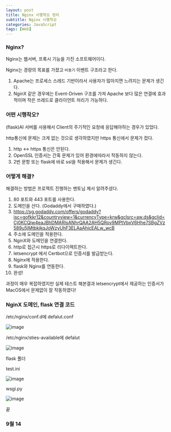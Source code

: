 ```yaml
---
layout: post
title: Nginx 시행착오 정리
subtitle: Nginx 시행착오
categories: JavaScript
tags: [Web]
---
```


### Nginx?

Nginx는 웹서버, 프록시 기능을 가진 소프트웨어이다.

Nginx는 경량의 목표를 가졌고 `비동기` 이벤트 구조라고 한다.

1. Apache는 프로세스 스레드 기반이라서 사용자가 많아지면 느려지는 문제가 생긴다.
2. NginX 같은 경우에는 Event-Driven 구조를 가져 Apache 보다 많은 연결에 효과적이며 작은 쓰레드로 클라이언트 처리가 가능하다.


### 어떤 시행착오?

(flask)AI 서버를 사용해서 Client의 주기적인 요청에 응답해야하는 경우가 있었다.

http통신에 문제는 크게 없는 것으로 생각하였지만 https 통신에서 문제가 컸다.

1. http <-> https 통신은 안된다.
2. OpenSSL 인증서는 간혹 문제가 있어 환경에따라서 작동하지 않는다.
3. 2번 문항 또는 flask에 바로 ssl을 적용해서 문제가 생긴다.

### 어떻게 해결?

해결하는 방법은 프로젝트 진행하는 멘토님 께서 알려주셨다.

1. 80 포트와 443 포트를 사용한다.
2. 도메인을 산다. (Godaddy에서 구매하였다.)
3. https://sg.godaddy.com/offers/godaddy?isc=gofkkr12&countryview=1&currencyType=krw&gclsrc=aw.ds&gclid=Cj0KCQjw4eaJBhDMARIsANhrQAA2AH5QRov9MPtVbxV6Hhe7SBgZVz589u5jMtbkjkqJoWzyUhF3ELAaAhicEALw_wcB
4. 주소에 도메인을 적용한다.
5. NginX와 도메인을 연결한다.
6. http로 접근시 https로 리다이렉트한다.
7. letsencrypt 에서 Certbot으로 인증서를 발급받는다.
8. Nginx에 적용한다.
9. flask와 Nginx를 연동한다.
10. 완성!

과정이 매우 복잡하였지만 실제 테스트 해본결과 letsencrypt에서 제공하는 인증서가 MacOS에서 문제없이 잘 작동하였다!

### NginX 도메인, flask 연결 코드

/etc/nginx/conf.d에 defalut.conf

![image](https://user-images.githubusercontent.com/62547169/132802009-c8cca4ad-b6de-4374-8b93-c144cd652c2d.png)

/etc/nginx/sties-available에 defalut

![image](https://user-images.githubusercontent.com/62547169/132802286-ed5974cf-ae89-409b-863c-9ee4c41953e2.png)


flask 폴더

test.ini

![image](https://user-images.githubusercontent.com/62547169/132802596-d680b913-88dd-4b5a-8f7a-8b1bdfdd58f8.png)

wsgi.py

![image](https://user-images.githubusercontent.com/62547169/132802396-24679c3f-f2e1-428e-81fd-cee72fdd8d3b.png)



끝


### 9월 14
